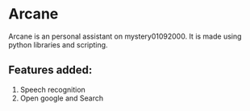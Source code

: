 # Arcane
Arcane is an personal assistant on mystery01092000. It is made using python libraries and scripting.


## Features added:
1. Speech recognition
2. Open google and Search
